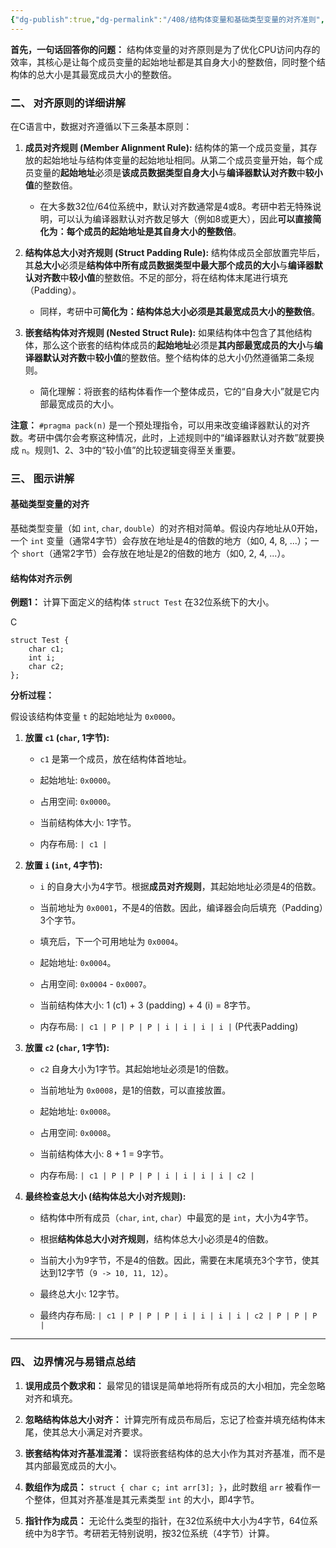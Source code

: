 ```yaml
---
{"dg-publish":true,"dg-permalink":"/408/结构体变量和基础类型变量的对齐准则","permalink":"/408/结构体变量和基础类型变量的对齐准则/"}
---
```



**首先，一句话回答你的问题：** 结构体变量的对齐原则是为了优化CPU访问内存的效率，其核心是让每个成员变量的起始地址都是其自身大小的整数倍，同时整个结构体的总大小是其最宽成员大小的整数倍。

### 二、 对齐原则的详细讲解

在C语言中，数据对齐遵循以下三条基本原则：

1. **成员对齐规则 (Member Alignment Rule):** 结构体的第一个成员变量，其存放的起始地址与结构体变量的起始地址相同。从第二个成员变量开始，每个成员变量的**起始地址**必须是**该成员数据类型自身大小**与**编译器默认对齐数**中**较小值**的整数倍。
    
    - 在大多数32位/64位系统中，默认对齐数通常是4或8。考研中若无特殊说明，可以认为编译器默认对齐数足够大（例如8或更大），因此**可以直接简化为：每个成员的起始地址是其自身大小的整数倍**。
        
2. **结构体总大小对齐规则 (Struct Padding Rule):** 结构体成员全部放置完毕后，其**总大小**必须是**结构体中所有成员数据类型中最大那个成员的大小**与**编译器默认对齐数**中**较小值**的整数倍。不足的部分，将在结构体末尾进行填充（Padding）。
    
    - 同样，考研中可**简化为：结构体总大小必须是其最宽成员大小的整数倍**。
        
3. **嵌套结构体对齐规则 (Nested Struct Rule):** 如果结构体中包含了其他结构体，那么这个嵌套的结构体成员的**起始地址**必须是**其内部最宽成员的大小**与**编译器默认对齐数**中**较小值**的整数倍。整个结构体的总大小仍然遵循第二条规则。
    
    - 简化理解：将嵌套的结构体看作一个整体成员，它的“自身大小”就是它内部最宽成员的大小。
        

**注意：** `#pragma pack(n)` 是一个预处理指令，可以用来改变编译器默认的对齐数。考研中偶尔会考察这种情况，此时，上述规则中的“编译器默认对齐数”就要换成 `n`。规则1、2、3中的“较小值”的比较逻辑变得至关重要。

### 三、 图示讲解

#### 基础类型变量的对齐

基础类型变量（如 `int`, `char`, `double`）的对齐相对简单。假设内存地址从0开始，一个 `int` 变量（通常4字节）会存放在地址是4的倍数的地方（如0, 4, 8, ...）；一个 `short`（通常2字节）会存放在地址是2的倍数的地方（如0, 2, 4, ...）。

#### 结构体对齐示例

**例题1：** 计算下面定义的结构体 `struct Test` 在32位系统下的大小。

C

```
struct Test {
    char c1;
    int i;
    char c2;
};
```

**分析过程：**

假设该结构体变量 `t` 的起始地址为 `0x0000`。

1. **放置 `c1` (`char`, 1字节):**
    
    - `c1` 是第一个成员，放在结构体首地址。
        
    - 起始地址: `0x0000`。
        
    - 占用空间: `0x0000`。
        
    - 当前结构体大小: 1字节。
        
    - 内存布局: `| c1 |`
        
2. **放置 `i` (`int`, 4字节):**
    
    - `i` 的自身大小为4字节。根据**成员对齐规则**，其起始地址必须是4的倍数。
        
    - 当前地址为 `0x0001`，不是4的倍数。因此，编译器会向后填充（Padding）3个字节。
        
    - 填充后，下一个可用地址为 `0x0004`。
        
    - 起始地址: `0x0004`。
        
    - 占用空间: `0x0004` - `0x0007`。
        
    - 当前结构体大小: 1 (c1) + 3 (padding) + 4 (i) = 8字节。
        
    - 内存布局: `| c1 | P | P | P | i | i | i | i |` (P代表Padding)
        
3. **放置 `c2` (`char`, 1字节):**
    
    - `c2` 自身大小为1字节。其起始地址必须是1的倍数。
        
    - 当前地址为 `0x0008`，是1的倍数，可以直接放置。
        
    - 起始地址: `0x0008`。
        
    - 占用空间: `0x0008`。
        
    - 当前结构体大小: 8 + 1 = 9字节。
        
    - 内存布局: `| c1 | P | P | P | i | i | i | i | c2 |`
        
4. **最终检查总大小 (结构体总大小对齐规则):**
    
    - 结构体中所有成员（`char`, `int`, `char`）中最宽的是 `int`，大小为4字节。
        
    - 根据**结构体总大小对齐规则**，结构体总大小必须是4的倍数。
        
    - 当前大小为9字节，不是4的倍数。因此，需要在末尾填充3个字节，使其达到12字节（`9 -> 10, 11, 12`）。
        
    - 最终总大小: 12字节。
        
    - 最终内存布局: `| c1 | P | P | P | i | i | i | i | c2 | P | P | P |`
        

---

### 四、 边界情况与易错点总结

1. **误用成员个数求和：** 最常见的错误是简单地将所有成员的大小相加，完全忽略对齐和填充。
    
2. **忽略结构体总大小对齐：** 计算完所有成员布局后，忘记了检查并填充结构体末尾，使其总大小满足对齐要求。
    
3. **嵌套结构体对齐基准混淆：** 误将嵌套结构体的总大小作为其对齐基准，而不是其内部最宽成员的大小。
    
4. **数组作为成员：** `struct { char c; int arr[3]; }`，此时数组 `arr` 被看作一个整体，但其对齐基准是其元素类型 `int` 的大小，即4字节。
    
5. **指针作为成员：** 无论什么类型的指针，在32位系统中大小为4字节，64位系统中为8字节。考研若无特别说明，按32位系统（4字节）计算。

